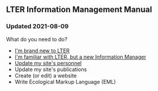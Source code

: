 ## LTER Information Management Manual
### Updated 2021-08-09

What do you need to do?

* [I'm brand new to LTER](http://lter.github.io/im-manual/new-to-lter)
* [I'm familiar with LTER, but a new Information Manager](http://lter.github.io/im-manual/new-to-im)
* [Update my site's personnel](http://lter.github.io/im-manual/site-personnel)
* Update my site's publications
* Create (or edit) a website
* Write Ecological Markup Language (EML)
